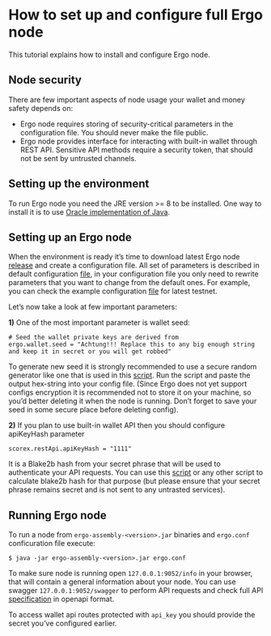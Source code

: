 # How to set up and configure full Ergo node

This tutorial explains how to install and configure Ergo node.

## Node security

There are few important aspects of node usage your wallet and money safety depends on:
* Ergo node requires storing of security-critical parameters in the configuration file. You should never make the file public.
* Ergo node provides interface for interacting with built-in wallet through REST API. Sensitive API methods require a security token, that should not be sent by untrusted channels.

## Setting up the environment

To run Ergo node you need the JRE version >= 8 to be installed. One way to install it is to use [Oracle implementation of Java](https://www.oracle.com/technetwork/java/javase/downloads/index.html).

## Setting up an Ergo node


When the environment is ready itʼs time to download latest Ergo node [release](https://github.com/ergoplatform/ergo/releases/) and create a configuration file.
All set of parameters is described in default configuration [file](https://github.com/ergoplatform/ergo/blob/master/src/main/resources/application.conf), in your configuration file you only need to rewrite parameters that you want to change from the default ones. For example, you can check the example configuration [file](https://github.com/ergoplatform/ergo/blob/master/src/main/resources/nodeTestnet/application.conf) for latest testnet.

Letʼs now take a look at few important parameters:

**1)**
One of the most important parameter is wallet seed:
```
# Seed the wallet private keys are derived from
ergo.wallet.seed = "Achtung!!! Replace this to any big enough string and keep it in secret or you will get robbed"
```
To generate new seed it is strongly recommended to use a secure random generator like one that is used in this [script](https://gist.github.com/oskin1/7390048db61dc6c31b5343f51d5ffde1/). Run the script and paste the output hex-string into your config file.
(Since Ergo does not yet support configs encryption it is recommended not to store it on your machine, so youʼd better deleting it when the node is running. Donʼt forget to save your seed in some secure place before deleting config).

**2)**
If you plan to use built-in wallet API then you should configure apiKeyHash parameter
```
scorex.restApi.apiKeyHash = "1111"
```
It is a Blake2b hash from your secret phrase that will be used to authenticate your API requests. You can use this [script](https://gist.github.com/oskin1/704ef3fba8d40bb1e7691919bf1e9cf9/) or any other script to calculate blake2b hash for that purpose (but please ensure that your secret phrase remains secret and is not sent to any untrasted services).

## Running Ergo node

To run a node from `ergo-assembly-<version>.jar` binaries and `ergo.conf` conficuration file execute:
```
$ java -jar ergo-assembly-<version>.jar ergo.conf
```

To make sure node is running open `127.0.0.1:9052/info` in your browser, that will contain a general information about your node. You can use swagger `127.0.0.1:9052/swagger` to perform API requests and check full API [specification](https://github.com/ergoplatform/ergo/blob/master/src/main/resources/api/openapi.yaml) in openapi format.

To access wallet api routes protected with `api_key` you should provide the secret youʼve configured earlier.

